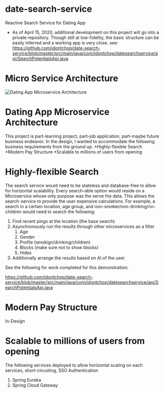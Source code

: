 # date-search-service
Reactive Search Service for Dating App

* As of April 15, 2020, additional development on this project will go into a private repository. Though still at low-fidelity,
the basic structure can be easily inferred and a working app is very close.
see: https://github.com/idontchop/date-search-service/blob/master/src/main/java/com/idontchop/datesearchservice/api/SearchPotentialsApi.java

# Micro Service Architecture
![Dating App Microservice Architecture](https://github.com/idontchop/date-search-service/blob/master/src/main/resources/architecture%20uml-01.jpg)

# Dating App Microservice Architecture
This project is part-learning project, part-job application, part-maybe future business endeavor. In the design, I wanted to accommodate the following business requirements from the ground up.
*Highly-flexible Search
*Modern Pay Structure
*Scalable to millions of users from opening

# Highly-flexible Search
The search service would need to be stateless and database-free to allow for horizontal scalability. Every search-able option would reside on a Microservice whose only purpose was the serve the data.
This allows the search-service to provide the user expensive calculations.
For example, a search in a certain location, age group, and non-smoker/non-drinking/no-children would need to search the following:
1. Find recent pings at the location (the base search)
2. Asynchronously run the results through other microservices as a filter
	1. Age
	2. Gender
	3. Profile (smokign/drinking/children)
	4. Blocks (make sure not to show blocks)
	5. Hides
3. Additionally arrange the results based on AI of the user.

See the following for work completed for this demonstration:

https://github.com/idontchop/date-search-service/blob/master/src/main/java/com/idontchop/datesearchservice/api/SearchPotentialsApi.java

# Modern Pay Structure

In-Design

# Scalable to millions of users from opening

The following services deployed to allow horizontal scaling on each services, short-circuiting, SSO Authentication

1. Spring Eureka
2. Spring Cloud Gateway
